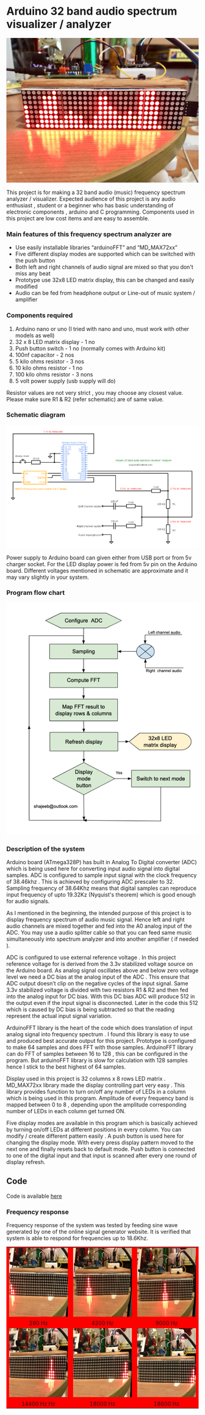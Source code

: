 

# Arduino 32 band audio spectrum visualizer / analyzer

![Main Image](images/Main_photo.jpg)

This project is for making a 32 band audio (music) frequency spectrum analyzer / visualizer.  Expected audience of this project is any audio enthusiast ,  student or a beginner who has basic understanding of electronic components , arduino and C programming. Components used in this project are low cost items  and are easy  to assemble.

### Main features of this frequency spectrum analyzer are

- Use easily installable libraries “arduinoFFT” and “MD_MAX72xx” 
- Five different display modes are supported which can be switched with the push button
- Both left and right channels of audio signal are mixed so that you don't miss any beat
- Prototype use  32x8 LED matrix display, this can be changed and easily modified
- Audio can be fed from headphone output or Line-out of music system / amplifier

### Components required

1. Arduino nano or uno  (I tried with nano  and uno, must work with other models as well)
2. 32 x 8 LED matrix display - 1 no
3. Push button switch - 1 no (normally comes with Arduino kit)
4. 100nf capacitor - 2 nos
5. 5 kilo ohms resistor -  3 nos 
6. 10 kilo ohms resistor - 1 no
7. 100 kilo ohms resistor - 3 nons
8. 5 volt power supply (usb supply will do)

Resistor values are not very strict , you may choose any closest value. Please make sure R1 & R2 (refer schematic) are of same value.

### Schematic diagram

<p align="center">
<img alt="Schematic Diagram" src="images/Arduino%20spectrum%20analyzer%20-%20schematic.png">
</p>
                           
Power supply to Arduino board can given either from USB port or from 5v charger socket.  For the LED display power is fed from 5v pin on the Arduino board. Different voltages mentioned in schematic are approximate and it may vary slightly in your system. 

### Program flow chart


<p align="center">
  <img  src="images/Arduino%20spectrum%20analyzer%20-%20flow%20chart_minimum.png">
</p>


### Description of the system

Arduino board (ATmega328P) has built in Analog To Digital converter (ADC)  which is being used here for converting input audio signal into digital samples. ADC is configured to sample input signal  with  the  clock frequency of 38.46khz .  This is achieved by configuring ADC prescaler to 32. Sampling frequency of 38.64Khz means that digital samples can reproduce  input frequency of upto 19.32Kz (Nyquist's theorem) which is good enough for audio signals.

As I mentioned in the beginning, the intended purpose of this project is to display frequency spectrum of audio music signal. Hence left and right audio channels are mixed together and fed into the A0 analog input of the ADC. You may use a audio splitter cable so that you can feed same music simultaneously  into spectrum analyzer and into another amplifier ( if needed ).

ADC is configured to use external reference voltage . In this project reference voltage for  is derived from the 3.3v stabilized voltage source on the Arduino board. As analog signal oscillates above and below  zero voltage level  we need a DC  bias at the analog input of the ADC .  This ensure that ADC output doesn’t clip on the negative cycles of the input signal.  Same 3.3v stabilized voltage is divided with two resistors R1 & R2 and then fed into the analog input for DC bias. With this DC bias ADC will  produce 512  in the output even if the input signal is disconnected. Later in the code this 512  which is caused by DC bias is being subtracted so that the reading represent the actual input signal variation.


ArduinoFFT library is the heart of the code which does translation of input analog signal into frequency  spectrum . I found this library is easy to use and produced best accurate output for this project. Prototype is configured to make 64 samples and does FFT with those samples. ArduinoFFT library can do FFT of samples between 16 to 128 , this can be configured in the program.  But arduinoFFT library is slow for calculation with 128 samples hence I stick to the  best highest of  64 samples.  

Display used in this project  is 32 columns  x 8 rows  LED matrix . MD_MAX72xx library made the display controlling part very easy . This library provides function to turn on/off any number of LEDs in a column which is being used in this program.  Amplitude of every frequency band is mapped between 0 to 8 ,   depending upon the amplitude corresponding number of LEDs in each column get turned ON.  

Five display modes are available in this program which is basically achieved by turning on/off LEDs at different positions in every column.  You can modify / create different pattern easily . A push button is used here for changing the display mode.  With every press display pattern moved to the next one and finally resets back to default mode.  Push button is connected to one of the digital input and that input is scanned after every one round of display refresh. 

## Code

Code is available [here](Code/Arduino-32band-audio-spectrum-visualizer-analyzer.ino)

### Frequency response   

Frequency response of the system was tested by feeding sine wave generated by  one of the online signal generator  website. It is verified that system is able to respond for frequencies up to 18.6Khz.


<p align="center">

<table style="background-color:red">

<tr align="center">
<td> <img  width="250" height="180" src="images/Freq_response@280Hz.jpg"> </td>
<td> <img  aligh="right" width="250" height="180" src="images/Freq_response@4200Hz.jpg"> </td>
<td> <img  width="250" height="180" src="images/Freq_response@9000Hz.jpg"> </td>
</tr>

<tr  align="center">
<td>280 Hz</td>
<td>4200 Hz</td>
<td>9000 Hz</td>
</tr>

<tr align="center">
<td> <img  width="250" height="180" src="images/Freq_response@14400Hz.jpg"> </td>
<td> <img  aligh="right" width="250" height="180" src="images/Freq_response@18000Hz.jpg"> </td>
<td> <img  width="250" height="180" src="images/Freq_response@18600Hz.jpg"> </td>
</tr>

<tr  align="center">
<td>14400 Hz Hz</td>
<td>18000 Hz</td>
<td>18600 Hz</td>
</tr>

</table>

</p>

